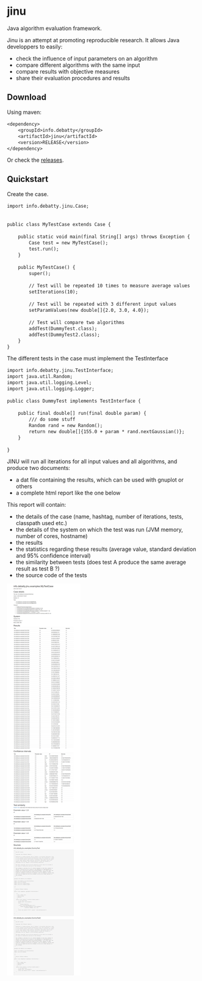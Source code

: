 # jinu
Java algorithm evaluation framework.

Jinu is an attempt at promoting reproducible research. It allows Java developpers to easily:
* check the influence of input parameters on an algorithm
* compare different algorithms with the same input
* compare results with objective measures
* share their evaluation procedures and results


## Download
Using maven:
```
<dependency>
    <groupId>info.debatty</groupId>
    <artifactId>jinu</artifactId>
    <version>RELEASE</version>
</dependency>
```

Or check the [releases](https://github.com/tdebatty/jinu/releases).

## Quickstart

Create the case.

```
import info.debatty.jinu.Case;


public class MyTestCase extends Case {

    public static void main(final String[] args) throws Exception {
        Case test = new MyTestCase();
        test.run();
    }

    public MyTestCase() {
        super();
        
        // Test will be repeated 10 times to measure average values
        setIterations(10);
        
        // Test will be repeated with 3 different input values
        setParamValues(new double[]{2.0, 3.0, 4.0});
        
        // Test will compare two algorithms
        addTest(DummyTest.class);
        addTest(DummyTest2.class);
    }
}
```

The different tests in the case must implement the TestInterface

```
import info.debatty.jinu.TestInterface;
import java.util.Random;
import java.util.logging.Level;
import java.util.logging.Logger;

public class DummyTest implements TestInterface {

    public final double[] run(final double param) {
        /// do some stuff
        Random rand = new Random();
        return new double[]{155.0 + param * rand.nextGaussian()};
    }

}
```

JINU will run all iterations for all input values and all algorithms, and produce two documents:
* a dat file containing the results, which can be used with gnuplot or others
* a complete html report like the one below

This report will contain:
* the details of the case (name, hashtag, number of iterations, tests, classpath used etc.)
* the details of the system on which the test was run (JVM memory, number of cores, hostname)
* the results
* the statistics regarding these results (average value, standard deviation and 95% confidence interval)
* the similarity between tests (does test A produce the same average result as test B ?)
* the source code of the tests

![JINU Report](./info.debatty.jinu.examples.MyTestCase.png)



